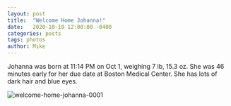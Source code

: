 ```yaml
---
layout: post
title:  "Welcome Home Johanna!"
date:   2020-10-10 12:00:00 -0400
categories: posts
tags: photos
author: Mike
---
```

Johanna was born at 11:14 PM on Oct 1, weighing 7 lb, 15.3 oz. She was 46 minutes early for her due date at Boston Medical Center. She has lots of dark hair and blue eyes.

![welcome-home-johanna-0001](/assets/img/posts/2020/10/10/welcome-home-johanna/welcome-home-johanna-0001.jpg)

